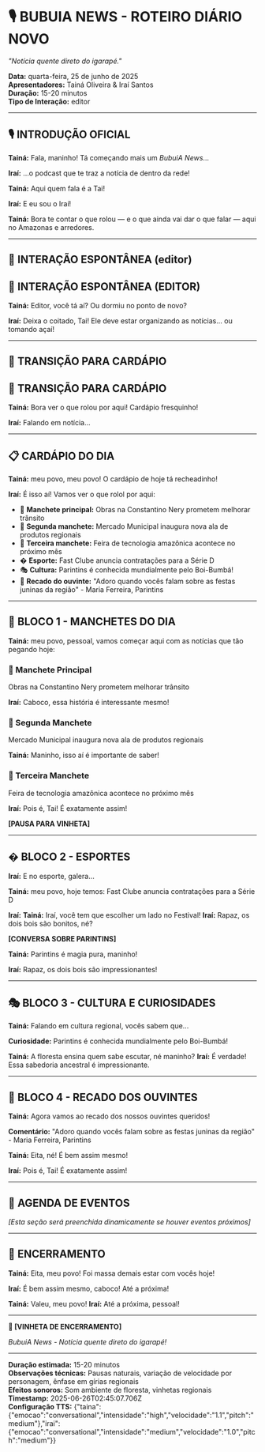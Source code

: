 <!-- METADADOS DE REVISÃO -->
<!-- Data: 25/06/2025, 22:45:07 -->
<!-- Episódio: 1 -->
<!-- Nível autonomia atual: 0/10 -->
<!-- Necessita revisão: SIM -->

<!-- ÁREAS DE ATENÇÃO: -->
<!-- ⚠️ REVISÃO COMPLETA: Sistema ainda aprendendo -->

<!-- ================== ROTEIRO ================== -->

# 🎙️ BUBUIA NEWS - ROTEIRO DIÁRIO NOVO

_"Notícia quente direto do igarapé."_

**Data:** quarta-feira, 25 de junho de 2025  
**Apresentadores:** Tainá Oliveira & Iraí Santos  
**Duração:** 15-20 minutos  
**Tipo de Interação:** editor

---

## 🎙️ INTRODUÇÃO OFICIAL

**Tainá:** Fala, maninho! Tá começando mais um *BubuiA News*...

**Iraí:** ...o podcast que te traz a notícia de dentro da rede!

**Tainá:** Aqui quem fala é a Tai!

**Iraí:** E eu sou o Iraí!

**Tainá:** Bora te contar o que rolou — e o que ainda vai dar o que falar — aqui no Amazonas e arredores.

---

## 💬 INTERAÇÃO ESPONTÂNEA (editor)

## 💬 INTERAÇÃO ESPONTÂNEA (EDITOR)

**Tainá:** Editor, você tá aí? Ou dormiu no ponto de novo?

**Iraí:** Deixa o coitado, Tai! Ele deve estar organizando as notícias... ou tomando açaí!



---

## 🔄 TRANSIÇÃO PARA CARDÁPIO

## 🔄 TRANSIÇÃO PARA CARDÁPIO

**Tainá:** Bora ver o que rolou por aqui! Cardápio fresquinho!

**Iraí:** Falando em notícia...



---

## 📋 CARDÁPIO DO DIA

**Tainá:** meu povo, meu povo! O cardápio de hoje tá recheadinho!

**Iraí:** É isso aí! Vamos ver o que rolol por aqui:

- 🔴 **Manchete principal:** Obras na Constantino Nery prometem melhorar trânsito
- 📰 **Segunda manchete:** Mercado Municipal inaugura nova ala de produtos regionais  
- 📄 **Terceira manchete:** Feira de tecnologia amazônica acontece no próximo mês
- � **Esporte:** Fast Clube anuncia contratações para a Série D
- 🎭 **Cultura:** Parintins é conhecida mundialmente pelo Boi-Bumbá!
- 💬 **Recado do ouvinte:** "Adoro quando vocês falam sobre as festas juninas da região" - Maria Ferreira, Parintins

---

## 📰 BLOCO 1 - MANCHETES DO DIA

**Tainá:** meu povo, pessoal, vamos começar aqui com as notícias que tão pegando hoje:

### 🔴 Manchete Principal
Obras na Constantino Nery prometem melhorar trânsito

**Iraí:** Caboco, essa história é interessante mesmo!

### 📰 Segunda Manchete  
Mercado Municipal inaugura nova ala de produtos regionais

**Tainá:** Maninho, isso aí é importante de saber!

### 📄 Terceira Manchete
Feira de tecnologia amazônica acontece no próximo mês

**Iraí:** Pois é, Tai! É exatamente assim!

**[PAUSA PARA VINHETA]**

---

## � BLOCO 2 - ESPORTES

**Iraí:** E no esporte, galera...

**Tainá:** meu povo, hoje temos: Fast Clube anuncia contratações para a Série D

**Iraí:** **Tainá:** Iraí, você tem que escolher um lado no Festival!
**Iraí:** Rapaz, os dois bois são bonitos, né?

**[CONVERSA SOBRE PARINTINS]**

**Tainá:** Parintins é magia pura, maninho!

**Iraí:** Rapaz, os dois bois são impressionantes!

---

## 🎭 BLOCO 3 - CULTURA E CURIOSIDADES

**Tainá:** Falando em cultura regional, vocês sabem que...

**Curiosidade:** Parintins é conhecida mundialmente pelo Boi-Bumbá!

**Tainá:** A floresta ensina quem sabe escutar, né maninho?
**Iraí:** É verdade! Essa sabedoria ancestral é impressionante.

---

## 💬 BLOCO 4 - RECADO DOS OUVINTES

**Tainá:** Agora vamos ao recado dos nossos ouvintes queridos!

**Comentário:** "Adoro quando vocês falam sobre as festas juninas da região" - Maria Ferreira, Parintins

**Tainá:** Eita, né! É bem assim mesmo!

**Iraí:** Pois é, Tai! É exatamente assim!

---

## 📅 AGENDA DE EVENTOS

_[Esta seção será preenchida dinamicamente se houver eventos próximos]_

---

## 🎵 ENCERRAMENTO

**Tainá:** Eita, meu povo! Foi massa demais estar com vocês hoje!

**Iraí:** É bem assim mesmo, caboco! Até a próxima!

**Tainá:** Valeu, meu povo!
**Iraí:** Até a próxima, pessoal!

---

**🎵 [VINHETA DE ENCERRAMENTO]**

_BubuiA News - Notícia quente direto do igarapé!_

---

<!-- METADADOS TÉCNICOS -->
**Duração estimada:** 15-20 minutos  
**Observações técnicas:** Pausas naturais, variação de velocidade por personagem, ênfase em gírias regionais  
**Efeitos sonoros:** Som ambiente de floresta, vinhetas regionais  
**Timestamp:** 2025-06-26T02:45:07.706Z  
**Configuração TTS:** {"taina":{"emocao":"conversational","intensidade":"high","velocidade":"1.1","pitch":"medium"},"irai":{"emocao":"conversational","intensidade":"medium","velocidade":"1.0","pitch":"medium"}}